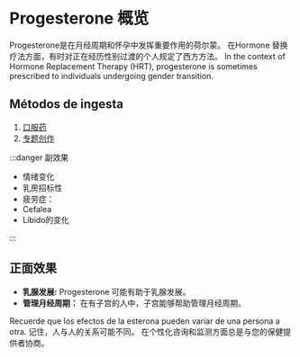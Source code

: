 # Progesterone 概览

Progesterone是在月经周期和怀孕中发挥重要作用的荷尔蒙。 在Hormone 替换疗法方面，有时对正在经历性别过渡的个人规定了西方方法。 In the context of Hormone Replacement Therapy (HRT), progesterone is sometimes prescribed to individuals undergoing gender transition.

## Métodos de ingesta

1. [口服药](/guide/progesterone/pills/)
2. [专题创作](/guide/progesterone/topical/)

:::danger 副效果

- 情绪变化
- 乳房招标性
- 疲劳症：
- Cefalea
- Libido的变化

:::

## 正面效果

- **乳腺发展:** Progesterone 可能有助于乳腺发展。
- **管理月经周期：** 在有子宫的人中，子宫能够帮助管理月经周期。

Recuerde que los efectos de la esterona pueden variar de una persona a otra. 记住，人与人的关系可能不同。 在个性化咨询和监测方面总是与您的保健提供者协商。
